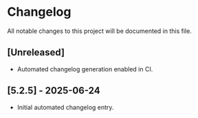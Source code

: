 # Changelog

All notable changes to this project will be documented in this file.

## [Unreleased]
- Automated changelog generation enabled in CI.

## [5.2.5] - 2025-06-24
- Initial automated changelog entry.
